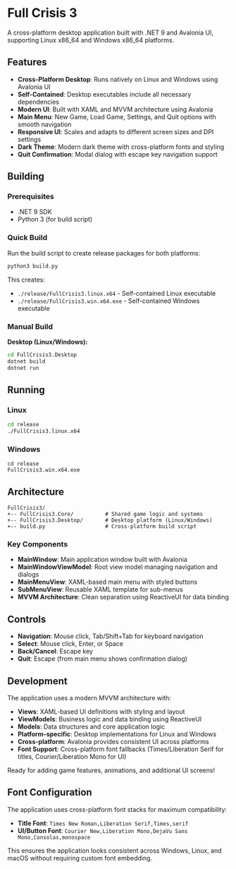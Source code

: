 # Full Crisis 3

A cross-platform desktop application built with .NET 9 and Avalonia UI, supporting Linux x86_64 and Windows x86_64 platforms.

## Features

- **Cross-Platform Desktop**: Runs natively on Linux and Windows using Avalonia UI
- **Self-Contained**: Desktop executables include all necessary dependencies
- **Modern UI**: Built with XAML and MVVM architecture using Avalonia
- **Main Menu**: New Game, Load Game, Settings, and Quit options with smooth navigation
- **Responsive UI**: Scales and adapts to different screen sizes and DPI settings
- **Dark Theme**: Modern dark theme with cross-platform fonts and styling
- **Quit Confirmation**: Modal dialog with escape key navigation support

## Building

### Prerequisites

- .NET 9 SDK
- Python 3 (for build script)

### Quick Build

Run the build script to create release packages for both platforms:

```bash
python3 build.py
```

This creates:
- `./release/FullCrisis3.linux.x64` - Self-contained Linux executable
- `./release/FullCrisis3.win.x64.exe` - Self-contained Windows executable

### Manual Build

**Desktop (Linux/Windows):**
```bash
cd FullCrisis3.Desktop
dotnet build
dotnet run
```

## Running

### Linux
```bash
cd release
./FullCrisis3.linux.x64
```

### Windows
```batch
cd release
FullCrisis3.win.x64.exe
```

## Architecture

```
FullCrisis3/
+-- FullCrisis3.Core/          # Shared game logic and systems
+-- FullCrisis3.Desktop/       # Desktop platform (Linux/Windows)
+-- build.py                   # Cross-platform build script
```

### Key Components

- **MainWindow**: Main application window built with Avalonia
- **MainWindowViewModel**: Root view model managing navigation and dialogs
- **MainMenuView**: XAML-based main menu with styled buttons
- **SubMenuView**: Reusable XAML template for sub-menus
- **MVVM Architecture**: Clean separation using ReactiveUI for data binding

## Controls

- **Navigation**: Mouse click, Tab/Shift+Tab for keyboard navigation
- **Select**: Mouse click, Enter, or Space
- **Back/Cancel**: Escape key
- **Quit**: Escape (from main menu shows confirmation dialog)

## Development

The application uses a modern MVVM architecture with:
- **Views**: XAML-based UI definitions with styling and layout
- **ViewModels**: Business logic and data binding using ReactiveUI
- **Models**: Data structures and core application logic
- **Platform-specific**: Desktop implementations for Linux and Windows
- **Cross-platform**: Avalonia provides consistent UI across platforms
- **Font Support**: Cross-platform font fallbacks (Times/Liberation Serif for titles, Courier/Liberation Mono for UI)

Ready for adding game features, animations, and additional UI screens!

## Font Configuration

The application uses cross-platform font stacks for maximum compatibility:
- **Title Font**: `Times New Roman,Liberation Serif,Times,serif`
- **UI/Button Font**: `Courier New,Liberation Mono,DejaVu Sans Mono,Consolas,monospace`

This ensures the application looks consistent across Windows, Linux, and macOS without requiring custom font embedding.